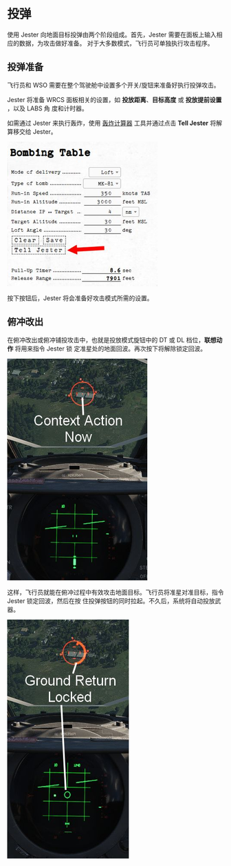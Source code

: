 # 投弹

使用 Jester 向地面目标投弹由两个阶段组成。首先，Jester 需要在面板上输入相应的数据，为攻击做好准备。
对于大多数模式，飞行员可单独执行攻击程序。

## 投弹准备

飞行员和 WSO 需要在整个驾驶舱中设置多个开关/旋钮来准备好执行投弹攻击。

Jester 将准备 WRCS 面板相关的设置，如 **投放距离**、**目标高度** 或 **投放提前设置** ，以及 LABS 角
度和计时器。

如需通过 Jester 来执行轰炸，使用 [轰炸计算器](../dcs/bombing_computer.md) 工具并通过点击 **Tell
Jester** 将解算移交给 Jester。

![Tell Jester UI](../../img/jester_bombing_table.jpg)

按下按钮后，Jester 将会准备好攻击模式所需的设置。

## 俯冲改出

在俯冲改出或俯冲铺投攻击中，也就是投放模式旋钮中的 DT 或 DL 档位，**联想动作** 将用来指令 Jester 锁
定准星处的地面回波。再次按下将解除锁定回波。

![Pipper on Target](../../img/jester_dive_toss_prepare.jpg)

这样，飞行员就能在俯冲过程中有效攻击地面目标。飞行员将准星对准目标，指令 Jester 锁定回波，然后在按
住投弹按钮的同时拉起。不久后，系统将自动投放武器。

![Ground Return Locked](../../img/jester_dive_toss_locked.jpg)
